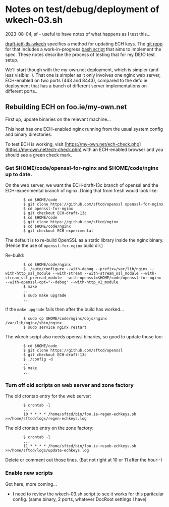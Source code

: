 
# Notes on test/debug/deployment of wkech-03.sh

2023-08-04, sf - useful to have notes of what happens as I test this...

[draft-ietf-tls-wkech](https://datatracker.ietf.org/doc/html/draft-ietf-tls-wkech) specifies
a method for updating ECH keys. The [git repp](https://github.com/sftcd/wkesni/) for
that includes a work-in-progress [bash script](https://github.com/sftcd/wkesni/blob/master/wkech-03.sh)
that aims to implement the spec. These notes describe the process of testing
that for my DEfO test setup.

We'll start though with the my-own.net deployment, which is simpler (and less
visible:-). That one is simpler as it only involves one nginx web server,
ECH-enabled on two ports (443 and 8443), compared to the defo.ie deployment
that has a bunch of different server implementations on different ports..

## Rebuilding ECH on foo.ie/my-own.net

First up, update binaries on the relevant machine...

This host has one ECH-enabled nginx running from the usual system config and
binary directories.

To test ECH is working, visit [https://my-own.net/ech-check.php](https://my-own.net/ech-check.php)
with an ECH-enabled browser and you should see a green check mark.

### Get $HOME/code/openssl-for-nginx and $HOME/code/nginx up to date.

On the web server, we want the ECH-draft-13c branch of openssl and the
ECH-experimental branch of nginx. Doing that from fresh would look like:

            $ cd $HOME/code
            $ git clone https://github.com/sftcd/openssl openssl-for-nginx
            $ cd openssl-for-nginx
            $ git checkout ECH-draft-13c
            $ cd $HOME/code
            $ git clone https://github.com/sftcd/nginx
            $ cd $HOME/code/nginx
            $ git checkout ECH-experimental

The default is to re-build OpenSSL as a static library inside the
nginx binary. (Hence the use of ``openssl-for-nginx`` build dir.)

Re-build:

            $ cd $HOME/code/nginx
            $ ./auto/configure --with-debug --prefix=/var/lib/nginx --with-http_ssl_module --with-stream --with-stream_ssl_module --with-stream_ssl_preread_module --with-openssl=$HOME/code/openssl-for-nginx  --with-openssl-opt="--debug" --with-http_v2_module
            $ make
            ...
            $ sudo make upgrade
            ...

If the ``make upgrade`` fails then after the build has worked...

            $ sudo cp $HOME/code/ngins/objs/nginx /var/lib/nginx/sbin/nginx
            $ sudo service nginx restart

The wkech script also needs openssl binaries, so good to update those
too:

            $ cd $HOME/code
            $ git clone https://github.com/sftcd/openssl
            $ git checkout ECH-draft-13c
            $ ./config -d
            ...
            $ make
            ...
            

### Turn off old scripts on web server and zone factory

The old crontab entry for the web server:

            $ crontab -l
            ...
            10 * * * * /home/sftcd/bin/foo.ie-regen-echkeys.sh >>/home/sftcd/logs/regen-echkeys.log

The old crontab entry on the zone factory:

            $ crontab -l
            ...
            11 * * * * /home/sftcd/bin/foo.ie-repub-echkeys.sh >>/home/sftcd/logs/update-echkeys.log

Delete or comment out those lines. (But not right at 10 or 11 after the hour:-)

### Enable new scripts

Got here, more coming...

- I need to review the wkech-03.sh script to see it works for
  this paritcular config. (same binary, 2 ports, whatever 
  DocRoot settings I have)
